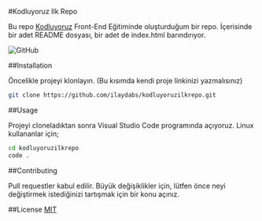#Kodluyoruz Ilk Repo

Bu repo [Kodluyoruz](http://www.kodluyoruz.org) Front-End Eğitiminde oluşturduğum bir repo. İçerisinde bir adet README dosyası, bir adet de index.html barındırıyor.

![GitHub]()

##Installation

Öncelikle projeyi klonlayın. (Bu kısımda kendi proje linkinizi yazmalısınız)

```bash
git clone https://github.com/ilaydabs/kodluyoruzilkrepo.git
```

##Usage

Projeyi cloneladıktan sonra Visual Studio Code programında açıyoruz.
Linux kullananlar için;

```bash
cd kodluyoruzilkrepo
code .
```

##Contributing

Pull requestler kabul edilir. Büyük değişiklikler için, lütfen önce neyi değiştirmek istediğinizi tartışmak için bir konu açınız.

##License
[MIT](https://choosealicense.com/licenses/mit/)
